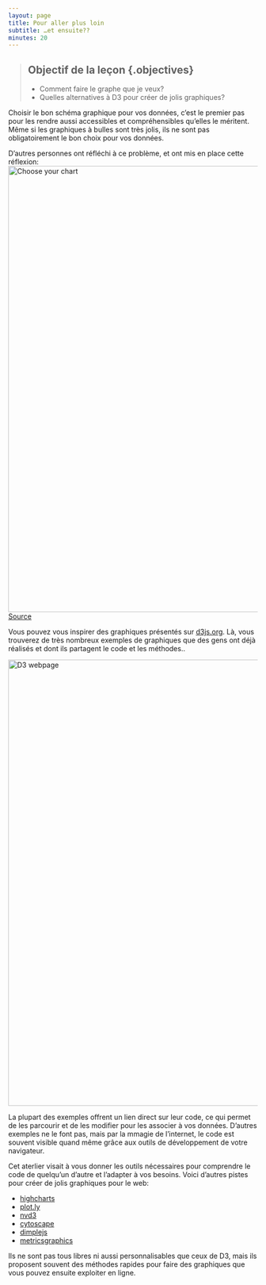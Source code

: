```yaml
---
layout: page
title: Pour aller plus loin
subtitle: …et ensuite??
minutes: 20
---
```


> ## Objectif de la leçon {.objectives}
> 
> * Comment faire le graphe que je veux?
> * Quelles alternatives à D3 pour créer de jolis graphiques?

Choisir le bon schéma graphique pour vos données, c’est le premier pas pour les rendre aussi accessibles et compréhensibles qu’elles le méritent. Même si les graphiques à bulles sont très jolis, ils ne sont pas obligatoirement le bon choix pour vos données.

D’autres personnes ont réfléchi à ce problème, et ont mis en place cette réflexion:
<img src="img/choose_right_chart.png" alt="Choose your chart" width="900" />
[Source](https://www.flickr.com/photos/amit-agarwal/3196386402/)

Vous pouvez vous inspirer des graphiques présentés sur [d3js.org](http://d3js.org).
Là, vous trouverez de très nombreux exemples de graphiques que des gens ont déjà réalisés et dont ils partagent le code et les méthodes..

<img src="img/d3-screenshot.png" alt="D3 webpage" width="900" />

La plupart des exemples offrent un lien direct sur leur code, ce qui permet de les parcourir et de les modifier pour les associer à vos données. D’autres exemples ne le font pas, mais par la mmagie de l’internet, le code est souvent visible quand même grâce aux outils de développement de votre navigateur.

Cet aterlier visait à vous donner les outils nécessaires pour comprendre le code de quelqu’un d’autre et l’adapter à vos besoins. 
Voici d’autres pistes pour créer de jolis graphiques pour le web:

* [highcharts](http://www.highcharts.com/)
* [plot.ly](https://plot.ly/feed/)
* [nvd3](http://nvd3.org/)
* [cytoscape](http://www.cytoscape.org/)
* [dimplejs](http://dimplejs.org/)
* [metricsgraphics](http://metricsgraphicsjs.org/)

Ils ne sont pas tous libres ni aussi personnalisables que ceux de D3, mais ils proposent souvent des méthodes rapides pour faire des graphiques que vous pouvez ensuite exploiter en ligne.
